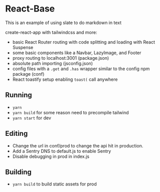 # React-Base

This is an example of using slate to do markdown in text

create-react-app with tailwindcss and more:

- basic React Router routing with code splitting and loading with React Suspense
- some basic components like a Navbar, LazyImage, and Footer
- proxy routing to localhost:3001 (package.json)
- absolute path importing (jsconfig.json)
- config files with a `.get` and `.has` wrapper similar to the config npm package (conf)
- React toastify setup enabling `toast(` call anywhere

## Running

- `yarn`
- `yarn build` for some reason need to precompile tailwind
- `yarn start` for dev

## Editing

- Change the url in conf/prod to change the api hit in production.
- Add a Sentry DNS to default.js to enable Sentry
- Disable debugging in prod in index.js

## Building

- `yarn build` to build static assets for prod
